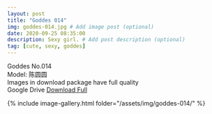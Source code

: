 ```yaml
---
layout: post
title: "Goddes 014"
img: goddes-014.jpg # Add image post (optional)
date: 2020-09-25 08:35:00
description: Sexy girl. # Add post description (optional)
tag: [cute, sexy, goddes]
---
```

Goddes No.014  
Model: 陈圆圆                                            
Images in download package have full quality                    
Google Drive [Download Full](http://gestyy.com/eeJCwH)

{% include image-gallery.html folder="/assets/img/goddes-014/" %}

